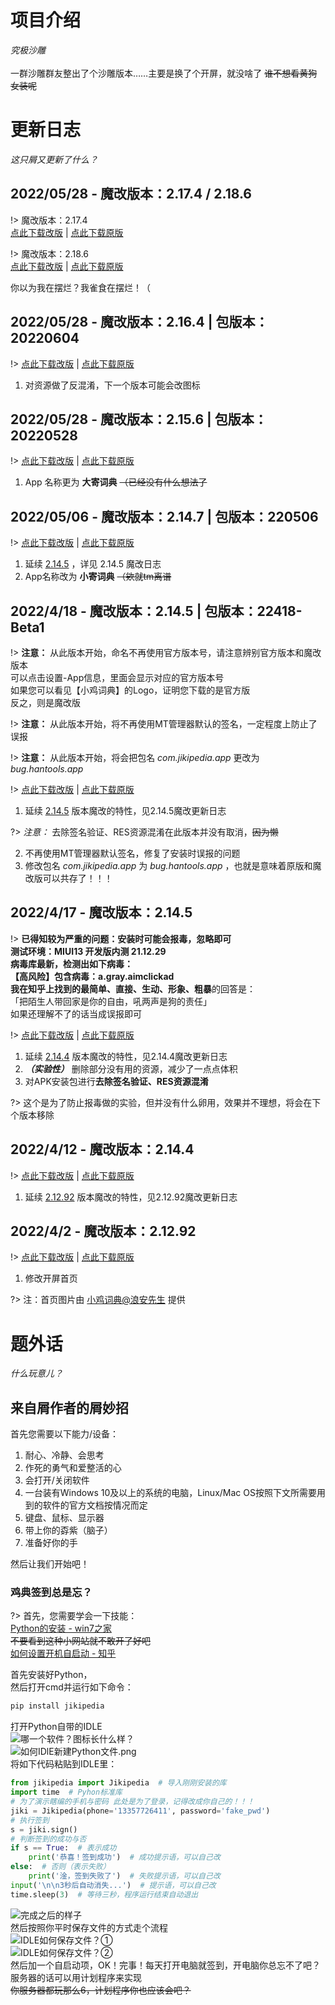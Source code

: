 # 项目介绍
_究极沙雕_<br>
<br>
一群沙雕群友整出了个沙雕版本……主要是换了个开屏，就没啥了
~~谁不想看黄狗女装呢~~

# 更新日志
_这只屑又更新了什么？_

## 2022/05/28 - 魔改版本：2.17.4 / 2.18.6
!> 魔改版本：2.17.4<br>
[点此下载改版](https://jikipedia-mg-1301949915.cos.accelerate.myqcloud.com/%E5%B0%8F%E9%B8%A1%E8%AF%8D%E5%85%B8-2.17.4-%E9%AD%94%E6%94%B9%E7%89%88%E6%9C%AC.apk)  |  [点此下载原版](https://jikipedia-yb-1301949915.cos.ap-nanjing.myqcloud.com/%E5%B0%8F%E9%B8%A1%E8%AF%8D%E5%85%B8-2.17.4-%E5%8E%9F%E7%89%88%E5%A4%87%E4%BB%BD.apk)

!> 魔改版本：2.18.6<br>
[点此下载改版](https://jikipedia-mg-1301949915.cos.ap-nanjing.myqcloud.com/%E5%B0%8F%E9%B8%A1%E8%AF%8D%E5%85%B8-2.18.6-%E9%BB%84%E7%8B%97%E5%BC%80%E5%B1%8F.apk)  |  [点此下载原版](https://jikipedia-yb-1301949915.cos.ap-nanjing.myqcloud.com/%E5%B0%8F%E9%B8%A1%E8%AF%8D%E5%85%B8-2.18.6-%E5%8E%9F%E7%89%88%E5%A4%87%E4%BB%BD.apk)

你以为我在摆烂？我雀食在摆烂！（

## 2022/05/28 - 魔改版本：2.16.4 | 包版本：20220604
!> [点此下载改版](https://jikipedia-mg-1301949915.cos.accelerate.myqcloud.com/%E5%B0%8F%E9%B8%A1%E8%AF%8D%E5%85%B8%E9%AD%94%E6%94%B9%E7%89%8820220604.apk)  |  [点此下载原版](https://jikipedia-yb-1301949915.cos.ap-nanjing.myqcloud.com/%E5%B0%8F%E9%B8%A1%E8%AF%8D%E5%85%B8-2.16.4-%E5%8E%9F%E7%89%88%E5%A4%87%E4%BB%BD.apk)

1. 对资源做了反混淆，下一个版本可能会改图标

## 2022/05/28 - 魔改版本：2.15.6 | 包版本：20220528
!> [点此下载改版](https://jikipedia-mg-1301949915.cos.accelerate.myqcloud.com/%E5%B0%8F%E9%B8%A1%E8%AF%8D%E5%85%B8%E9%AD%94%E6%94%B9%E7%89%8820220528.apk)  |  [点此下载原版](https://jikipedia-yb-1301949915.cos.ap-nanjing.myqcloud.com/%E5%B0%8F%E9%B8%A1%E8%AF%8D%E5%85%B8-2.15.6-%E5%8E%9F%E7%89%88%E5%A4%87%E4%BB%BD.apk)

1. App 名称更为 **大寄词典** ~~（已经没有什么想法了~~

## 2022/05/06 - 魔改版本：2.14.7 | 包版本：220506
!> [点此下载改版](https://jikipedia-mg-1301949915.cos.accelerate.myqcloud.com/%E5%B0%8F%E5%AF%84%E8%AF%8D%E5%85%B8%E9%AD%94%E6%94%B9%E7%89%88220506.apk)  |  [点此下载原版](https://jikipedia-yb-1301949915.cos.ap-nanjing.myqcloud.com/%E5%B0%8F%E9%B8%A1%E8%AF%8D%E5%85%B8-2.14.7-%E5%8E%9F%E7%89%88%E5%A4%87%E4%BB%BD.apk)

1. 延续 [2.14.5](/?id=_2022418-魔改版本：2145-包版本：22418-beta1) ，详见 2.14.5 魔改日志
2. App名称改为 **小寄词典** ~~（欸就tm离谱~~

## 2022/4/18 - 魔改版本：2.14.5 | 包版本：22418-Beta1
!> **注意：** 从此版本开始，命名不再使用官方版本号，请注意辨别官方版本和魔改版本<br>
可以点击设置-App信息，里面会显示对应的官方版本号<br>
如果您可以看见【小鸡词典】的Logo，证明您下载的是官方版<br>
反之，则是魔改版

!> **注意：** 从此版本开始，将不再使用MT管理器默认的签名，一定程度上防止了误报

!> **注意：** 从此版本开始，将会把包名 _com.jikipedia.app_ 更改为 _bug.hantools.app_

!> [点此下载改版](https://jikipedia-mg-1301949915.cos.accelerate.myqcloud.com/%E5%B0%8F%E9%B8%A1%E8%AF%8D%E5%85%B8%E9%AD%94%E6%94%B9%E7%89%8822418-Beta1.apk)  |  [点此下载原版](https://jikipedia-yb-1301949915.cos.ap-nanjing.myqcloud.com/%E5%B0%8F%E9%B8%A1%E8%AF%8D%E5%85%B82.14.5-%E5%8E%9F%E7%89%88%E5%A4%87%E4%BB%BD.apk)

1. 延续 [2.14.5](/?id=_2022417-魔改版本：2145) 版本魔改的特性，见2.14.5魔改更新日志

?> _注意：_ 去除签名验证、RES资源混淆在此版本并没有取消，~~因为懒~~

2. 不再使用MT管理器默认签名，修复了安装时误报的问题
3. 修改包名 _com.jikipedia.app_ 为 _bug.hantools.app_ ，也就是意味着原版和魔改版可以共存了！！！

## 2022/4/17 - 魔改版本：2.14.5
!> **已得知较为严重的问题：**安装时可能会报毒，忽略即可<br>
测试环境：MIUI13 开发版内测 21.12.29<br>
病毒库最新，检测出如下病毒：<br>
【高风险】包含病毒：a.gray.aimclickad<br>
我在知乎上找到的**最简单、直接、生动、形象、粗暴**的回答是：<br>
「把陌生人带回家是你的自由，吼两声是狗的责任」<br>
如果还理解不了的话当成误报即可

!> [点此下载改版](https://jikipedia-mg-1301949915.cos.accelerate.myqcloud.com/%E5%B0%8F%E9%B8%A1%E8%AF%8D%E5%85%B82.14.5%2B%E9%AD%94%E6%94%B9%E7%89%88.apk)  |  [点此下载原版](https://jikipedia-yb-1301949915.cos.ap-nanjing.myqcloud.com/%E5%B0%8F%E9%B8%A1%E8%AF%8D%E5%85%B82.14.5-%E5%8E%9F%E7%89%88%E5%A4%87%E4%BB%BD.apk)
1. 延续 [2.14.4](/?id=_2022412-魔改版本：2144) 版本魔改的特性，见2.14.4魔改更新日志
2. **_（实验性）_** 删除部分没有用的资源，减少了一点点体积
3. 对APK安装包进行**去除签名验证、RES资源混淆**

?> 这个是为了防止报毒做的实验，但并没有什么卵用，效果并不理想，将会在下个版本移除 

## 2022/4/12 - 魔改版本：2.14.4 
!> [点此下载改版](https://jikipedia-mg-1301949915.cos.accelerate.myqcloud.com/%E5%B0%8F%E9%B8%A1%E8%AF%8D%E5%85%B8-2.14.4%2B%E9%AD%94%E6%94%B9%E7%89%88.apk)  |  [点此下载原版](https://jikipedia-yb-1301949915.cos.ap-nanjing.myqcloud.com/%E5%B0%8F%E9%B8%A1%E8%AF%8D%E5%85%B8-2.14.4-%E5%8E%9F%E7%89%88%E5%A4%87%E4%BB%BD.apk)
1. 延续 [2.12.92](/?id=_202242-魔改版本：21292) 版本魔改的特性，见2.12.92魔改更新日志

## 2022/4/2 - 魔改版本：2.12.92
!> [点此下载改版](https://jikipedia-mg-1301949915.cos.accelerate.myqcloud.com/%E5%B0%8F%E9%B8%A1%E8%AF%8D%E5%85%B8-2.12.92%2B%E9%AD%94%E6%94%B9%E7%89%88.apk)  |  [点此下载原版](https://jikipedia-yb-1301949915.cos.ap-nanjing.myqcloud.com/%E5%B0%8F%E9%B8%A1%E8%AF%8D%E5%85%B8-2.12.92-%E5%8E%9F%E7%89%88%E5%A4%87%E4%BB%BD.apk)
1. 修改开屏首页<br>

?> 注：首页图片由 [小鸡词典@浪安先生](https://jikipedia.com/definitions/user/115112142) 提供

# 题外话
_什么玩意儿？_
## 来自屑作者的屑妙招
首先您需要以下能力/设备：<br>
1. 耐心、冷静、会思考
2. 作死的勇气和爱整活的心
3. 会打开/关闭软件
4. 一台装有Windows 10及以上的系统的电脑，Linux/Mac OS按照下文所需要用到的软件的官方文档按情况而定
5. 键盘、鼠标、显示器
6. 带上你的孬紫（脑子）
7. 准备好你的手

然后让我们开始吧！
### 鸡典签到总是忘？
?> 首先，您需要学会一下技能：<br>
[Python的安装 - win7之家](http://www.win7zhijia.cn/win10jc/win10_44712.html) <br>
~~不要看到这种小网站就不敢开了好吧~~<br>
[如何设置开机自启动 - 知乎](https://zhuanlan.zhihu.com/p/445958233) <br>

首先安装好Python，<br>
然后打开cmd并运行如下命令：
```cmd
pip install jikipedia
```
打开Python自带的IDLE<br>
![哪一个软件？图标长什么样？](img.png) <br>
![如何IDlE新建Python文件.png](img_1.png) <br>
将如下代码粘贴到IDLE里：
```Python
from jikipedia import Jikipedia  # 导入刚刚安装的库
import time  # Pyhon标准库
# 为了演示瞎编的手机与密码 此处是为了登录，记得改成你自己的！！！
jiki = Jikipedia(phone='13357726411', password='fake_pwd')
# 执行签到
s = jiki.sign()
# 判断签到的成功与否
if s == True:  # 表示成功
    print('恭喜！签到成功')  # 成功提示语，可以自己改
else:  # 否则（表示失败）
    print('淦，签到失败了')  # 失败提示语，可以自己改
input('\n\n3秒后自动消失...')  # 提示语，可以自己改
time.sleep(3)  # 等待三秒，程序运行结束自动退出
```
![完成之后的样子](img_2.png) <br>
然后按照你平时保存文件的方式走个流程<br>
![IDLE如何保存文件？①](img_3.png) <br>
![IDLE如何保存文件？②](img_4.png) <br>
然后加一个自启动项，OK！完事！每天打开电脑就签到，开电脑你总忘不了吧？<br>
服务器的话可以用计划程序来实现<br>
~~你服务器都玩那么6，计划程序你也应该会吧？~~
